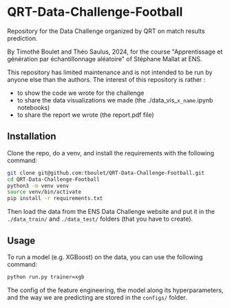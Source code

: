 # QRT-Data-Challenge-Football
Repository for the Data Challenge organized by QRT on match results prediction.

By Timothé Boulet and Théo Saulus, 2024, for the course "Apprentissage et génération par échantillonnage aléatoire" of Stéphane Mallat at ENS.

This repository has limited maintenance and is not intended to be run by anyone else than the authors. The interest of this repository is rather :
- to show the code we wrote for the challenge
- to share the data visualizations we made (the ./data_vis_`x_name`.ipynb notebooks)
- to share the report we wrote (the report.pdf file)

## Installation
Clone the repo, do a venv, and install the requirements with the following command:
```bash
git clone git@github.com:tboulet/QRT-Data-Challenge-Football.git
cd QRT-Data-Challenge-Football
python3 -m venv venv
source venv/bin/activate
pip install -r requirements.txt
```

Then load the data from the ENS Data Challenge website and put it in the `./data_train/` and `./data_test/` folders (that you have to create).

## Usage

To run a model (e.g. XGBoost) on the data, you can use the following command:
```bash
python run.py trainer=xgb
```

The config of the feature engineering, the model along its hyperparameters, and the way we are predicting are stored in the `configs/` folder. 